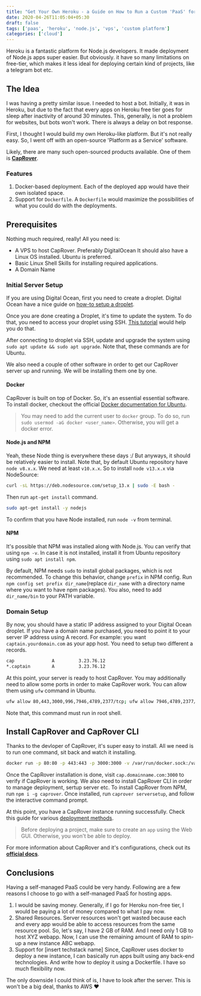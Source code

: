 ```yaml
---
title: "Get Your Own Heroku - a Guide on How to Run a Custom 'PaaS' for deploying Apps"
date: 2020-04-26T11:05:04+05:30
draft: false
tags: ['paas', 'heroku', 'node.js', 'vps', 'custom platform']
categories: ['cloud']
---
```


Heroku is a fantastic platform for Node.js developers. It made deployment
of Node.js apps super easier. But obviously. it have so many limitations on
free-tier, which makes it less ideal for deploying certain kind of projects,
like a  telegram bot etc.

## The Idea

I was having a pretty similar issue. I needed to host a bot. Initially, it was
in Heroku, but due to the fact that every apps on Heroku free tier goes for
sleep after inactivity of around 30 minutes. This, generally, is not a problem
for websites, but bots won't work. There is always a delay on bot response.

First, I thought I would build my own Heroku-like platform. But it's not really
easy. So, I went off with an open-source 'Platform as a Service' software.

Likely, there are many such open-sourced products available. One of them is
**[CapRover](https://github.com/caprover/caprover)**.

### Features

1. Docker-based deployment. Each of the deployed app would have their own
isolated space.
2. Support for `Dockerfile`. A `Dockerfile` would maximize the possibilities of
what you could do with the deployments.

## Prerequisites

Nothing much required, really! All you need is:

- A VPS to host CapRover. Preferably DigitalOcean
    It should also have a Linux OS installed. Ubuntu is preferred.
- Basic Linux Shell Skills for installing required applications.
- A Domain Name

### Initial Server Setup

If you are using Digital Ocean, first you need to create a droplet. Digital
Ocean have a nice guide on [how-to setup a droplet](https://www.digitalocean.com/docs/droplets/how-to/create/).

Once you are done creating a Droplet, it's time to update the system.
To do that, you need to access your droplet using SSH.
[This tutorial](https://www.digitalocean.com/docs/droplets/how-to/connect-with-ssh/)
would help you do that.

After connecting to droplet via SSH, update and upgrade the system using
`sudo apt update && sudo apt upgrade`. Note that, these commands are for Ubuntu.

We also need a couple of other software in order to get our CapRover
server up and running. We will be installing them one by one.

#### Docker

CapRover is built on top of Docker. So, it's an essential essential software.
To install docker, checkout the official [Docker documentation for Ubuntu](https://docs.docker.com/engine/install/ubuntu/).

> You may need to add the current user to `docker` group. To do so,
run `sudo usermod -aG docker <user_name>`. Otherwise, you will get a docker error.

#### Node.js and NPM

Yeah, these Node thing is everywhere these days :/ But anyways, it should be
relatively easier to install. Note that, by default Ubuntu repository have
`node v8.x.x`. We need at least `v10.x.x`. So to install
`node v13.x.x` via NodeSource:

```sh
curl -sL https://deb.nodesource.com/setup_13.x | sudo -E bash -
```

Then run `apt-get install` command.

```sh
sudo apt-get install -y nodejs
```

To confirm that you have Node installed, run `node -v` from terminal.

#### NPM

It's possible that NPM was installed along with Node.js. You can verify that
using `npm -v`. In case it is not installed, install it from Ubuntu repository
using `sudo apt install npm`.

By default, NPM needs `sudo` to install global packages, which is not
recommended. To change this behavior, change `prefix` in NPM config.
Run `npm config set prefix dir_name`(replace `dir_name`
with a directory name where you want to have npm packages).
You also, need to add `dir_name/bin` to your PATH variable.

### Domain Setup

By now, you should have a static IP address assigned to your Digital Ocean
droplet. If you have a domain name purchased, you need to point it to your
server IP address using A record. For example: you want
`captain.yourdomain.com` as your app host. You need to setup two
different a records.

```txt
cap              A         3.23.76.12
*.captain        A         3.23.76.12
```

At this point, your server is ready to host CapRover. You may additionally need
to allow some ports in order to make CapRover work.
You can allow them using `ufw` command in Ubuntu.

```sh
ufw allow 80,443,3000,996,7946,4789,2377/tcp; ufw allow 7946,4789,2377/udp;
```

Note that, this command must run in root shell.

## Install CapRover and CapRover CLI

Thanks to the devloper of CapRover, it's super easy to install.
All we need is to run one command, sit back and watch it installing.

```sh
docker run -p 80:80 -p 443:443 -p 3000:3000 -v /var/run/docker.sock:/var/run/docker.sock -v /captain:/captain caprover/caprover
```

Once the CapRover installation is done, visit `cap.domainname.com:3000` to
verify if CapRover is working. We also need to install CapRover CLI in order
to manage deployment, sertup server etc. To install CapRover from NPM,
run `npm i -g caprover`. Once installed, run `caprover serversetup`,
and follow the interactive command prompt.

At this point, you have a CapRover instance running successfully. Check this
guide for various
[deployment methods](https://caprover.com/docs/deployment-methods.html).

> Before deploying a project, make sure to create an `app` using the Web GUI.
Otherwise, you won't be able to deploy.

For more information about CapRover and it's configurations,
check out its **[official docs](https://caprover.com/docs)**.

## Conclusions

Having a self-managed PaaS could be very handy.
Following are a few reasons I choose to go with a self-managed PaaS
for hosting apps.

1. I would be saving money.
      Generally, if I go for Heroku non-free tier, I would be paying a lot
      of money compared to what I pay now.
2. Shared Resources.
      Server resources won't get wasted because each and every app would be
      able to access resources from the same resource pool. So, let's say,
      I have 2 GB of RAM. And I need only 1 GB to host XYZ webapp.
      Now, I can use the remaining amount of RAM to spin-up a
      new instance ABC webapp.
3. Support for [insert techstack name]
      Since, CapRover uses docker to deploy a new instance, I can basically
      run apps built using any back-end technologies.
      And write how to deploy it using a Dockerfile. I have so much
      flexibility now.

The only downside I could think of is, I have to look after the server.
This is won't be a big deal, thanks to AWS ❤️

